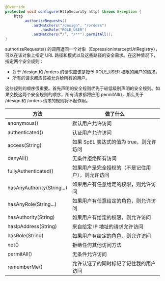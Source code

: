 ```java
@Override
protected void configure(HttpSecurity http) throws Exception {
    http
        .authorizeRequests()
            .antMatchers("/design", "/orders")
                .hasRole("ROLE_USER")
            .antMatchers(“/”, "/**").permitAll();
}
```

authorizeRequests() 的调用返回一个对象（ExpressionInterceptUrlRegistry），可以在该对象上指定 URL 路径和模式以及这些路径的安全需求。在这种情况下，指定两个安全规则：

- 对于 /design 和 /orders 的请求应该是授予 ROLE_USER 权限的用户的请求。
- 所有的请求都应该被允许给所有的用户。

这些规则的顺序很重要。首先声明的安全规则优先于较低级别声明的安全规则。如果交换这两个安全规则的顺序，所有请求都将应用 permitAll()，那么关于 /design 和 /orders 请求的规则将不起作用。

| 方法                       | 做了什么                                         |
| -------------------------- | ------------------------------------------------ |
| anonymous()                | 默认用户允许访问                                 |
| authenticated()            | 认证用户允许访问                                 |
| access(String)             | 如果 SpEL 表达式的值为 true，则允许访问          |
| denyAll()                  | 无条件拒绝所有访问                               |
| fullyAuthenticated()       | 如果用户是完全授权的（不是记住用户），则允许访问 |
| hasAnyAuthority(String...) | 如果用户有任意给定的权限，则允许访问             |
| hasAnyRole(String...)      | 如果用户有任意给定的角色，则允许访问             |
| hasAuthority(String)       | 如果用户有给定的权限，则允许访问                 |
| hasIpAddress(String)       | 来自给定 IP 地址的请求允许访问                   |
| hasRole(String)            | 如果用户有给定的角色，则允许访问                 |
| not()                      | 拒绝任何其他访问方法                             |
| permitAll()                | 无条件允许访问                                   |
| rememberMe()               | 允许认证了的同时标记了记住我的用户访问           |



